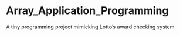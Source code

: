 # Array_Application_Programming
A tiny programming project mimicking Lotto’s award checking system 
